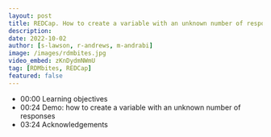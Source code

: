 ```yaml
---
layout: post
title: REDCap. How to create a variable with an unknown number of responses
description: 
date: 2022-10-02
author: [s-lawson, r-andrews, m-andrabi]
image: /images/rdmbites.jpg
video_embed: zKnDydmNWmU
tag: [RDMbites, REDCap]
featured: false
---
```



- 00:00 Learning objectives
- 00:24 Demo: how to create a variable with an unknown number of responses
- 03:24 Acknowledgements